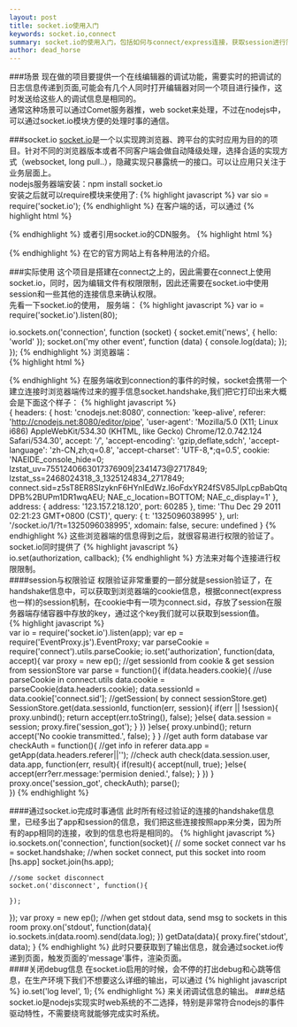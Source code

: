 ```yaml
---
layout: post
title: socket.io使用入门
keywords: socket.io,connect
summary: socket.io的使用入门，包括如何与connect/express连接，获取session进行简单验证，socket分房间传送信息。
author: dead_horse
---
```


###场景
  现在做的项目要提供一个在线编辑器的调试功能，需要实时的把调试的日志信息传递到页面,可能会有几个人同时打开编辑器对同一个项目进行操作，这时发送给这些人的调试信息是相同的。   
  通常这种场景可以通过Comet服务器推，web socket来处理，不过在nodejs中，可以通过socket.io模块方便的处理时事的通信。   
  
###socket.io
  [socket.io](http://socket.io/)是一个以实现跨浏览器、跨平台的实时应用为目的的项目。针对不同的浏览器版本或者不同客户端会做自动降级处理，选择合适的实现方式（websocket, long pull..），隐藏实现只暴露统一的接口。可以让应用只关注于业务层面上。   
  nodejs服务器端安装：npm install socket.io   
  安装之后就可以require模块来使用了:
{% highlight javascript %}
  var sio = require('socket.io');
{% endhighlight %}
  在客户端的话，可以通过
{% highlight html %}
<script src="/socket.io/socket.io.js"></script>
{% endhighlight %}
  或者引用socket.io的CDN服务。
{% highlight html %}
<script src="http://cdn.socket.io/stable/socket.io.js"></script>
{% endhighlight %}
  在它的官方网站上有各种用法的介绍。   

###实际使用
  这个项目是搭建在connect之上的，因此需要在connect上使用socket.io，同时，因为编辑文件有权限限制，因此还需要在socket.io中使用session和一些其他的连接信息来确认权限。   
  先看一下socket.io的使用， 服务端：
{% highlight javascript %}
var io = require('socket.io').listen(80);

io.sockets.on('connection', function (socket) {
  socket.emit('news', { hello: 'world' });
  socket.on('my other event', function (data) {
    console.log(data);
  });
});
{% endhighlight %}
  浏览器端：   
{% highlight html %}
<script src="/socket.io/socket.io.js"></script>
<script>
  var socket = io.connect('http://localhost');
  socket.on('news', function (data) {
    console.log(data);
    socket.emit('my other event', { my: 'data' });
  });
</script>
{% endhighlight %}
  在服务端收到connection的事件的时候，socket会携带一个建立连接时浏览器端传过来的握手信息socket.handshake,我们把它打印出来大概会是下面这个样子：
{% highlight javascript %}  
{ headers: 
   { 
     host: 'cnodejs.net:8080',
     connection: 'keep-alive',
     referer: 'http://cnodejs.net:8080/editor/pipe',
     'user-agent': 'Mozilla/5.0 (X11; Linux i686) AppleWebKit/534.30 (KHTML, like Gecko) Chrome/12.0.742.124 Safari/534.30',
     accept: '*/*',
     'accept-encoding': 'gzip,deflate,sdch',
     'accept-language': 'zh-CN,zh;q=0.8',
     'accept-charset': 'UTF-8,*;q=0.5',
     cookie: 'NAEIDE_console_hide=0; lzstat_uv=7551240663017376909|2341473@2717849; lzstat_ss=2468024318_3_1325124834_2717849; connect.sid=z5sT8ER8SIzyknF6HYnIEdWz.l6oFdxYR24fSV85JIpLcpBabQtqDPB%2BUPm1DR1wqAEU; NAE_c_location=BOTTOM; NAE_c_display=1' 
     },
  address: { address: '123.157.218.120', port: 60285 },
  time: 'Thu Dec 29 2011 02:21:23 GMT+0800 (CST)',
  query: { t: '1325096038995' },
  url: '/socket.io/1/?t=1325096038995',
  xdomain: false,
  secure: undefined
}
{% endhighlight %}
这些浏览器端的信息得到之后，就很容易进行权限的验证了。socket.io同时提供了
{% highlight javascript %}  
io.set(authorization, callback);
{% endhighlight %}
方法来对每个连接进行权限限制。   
####session与权限验证
权限验证非常重要的一部分就是session验证了，在handshake信息中，可以获取到浏览器端的cookie信息，根据connect(express也一样)的session机制，在cookie中有一项为connect.sid，存放了session在服务器端存储容器中存放的key，通过这个key我们就可以获取到session值。   
{% highlight javascript %}  
var io = require('socket.io').listen(app);
var ep = require('EventProxy.js').EventProxy;
var parseCookie = require('connect').utils.parseCookie;
io.set('authorization', function(data, accept){
    var proxy = new ep();
    //get sessionId from cookie & get session from sessionStore
    var parse = function(){
      if(data.headers.cookie){
        //use parseCookie in connect.utils
        data.cookie = parseCookie(data.headers.cookie);
        data.sessionId = data.cookie['connect.sid'];
        //getSession( by connect sessionStore.get)
        SessionStore.get(data.sessionId, function(err, session){
          if(err || !session){
            proxy.unbind();
            return accept(err.toString(), false);
          }else{
            data.session = session;
            proxy.fire('session_got');
          }
        })
      }else{
        proxy.unbind();
        return accept('No cookie transmitted.', false);
      }
    }
    //get auth form database
    var checkAuth = function(){
      //get info in referer
      data.app = getApp(data.headers.referer||'');
      //check auth
      check(data.session.user, data.app, function(err, result){
        if(result){
          accept(null, true);
        }else{
          accept(err?err.message:'permision denied.', false);
        }
      })
    }
    proxy.once('session_got', checkAuth);
    parse();    
  })
{% endhighlight %}

####通过socket.io完成时事通信
此时所有经过验证的连接的handshake信息里，已经多出了app和session的信息，我们把这些连接按照app来分类，因为所有的app相同的连接，收到的信息也将是相同的。
{% highlight javascript %}  
 io.sockets.on('connection', function(socket){  // some socket connect
    var hs = socket.handshake;
    //when socket connect, put this socket into room [hs.app]
    socket.join(hs.app);
    
    //some socket disconnect
    socket.on('disconnect', function(){
      
    });
  });
var proxy = new ep();
//when get stdout data, send msg to sockets in this room
proxy.on('stdout', function(data){
  io.sockets.in(data.room).send(data.log);
})
getData(data){
  proxy.fire('stdout', data);
}
{% endhighlight %}
此时只要获取到了输出信息，就会通过socket.io传递到页面，触发页面的'message'事件，渲染页面。   
####关闭debug信息
在socket.io启用的时候，会不停的打出debug和心跳等信息，在生产环境下我们不想要这么详细的输出，可以通过
{% highlight javascript %}
  io.set('log level', 1); 
{% endhighlight %}
来关闭调试信息的输出。
###总结
socket.io是nodejs实现实时web系统的不二选择，特别是非常符合nodejs的事件驱动特性，不需要绕弯就能够完成实时系统。   
